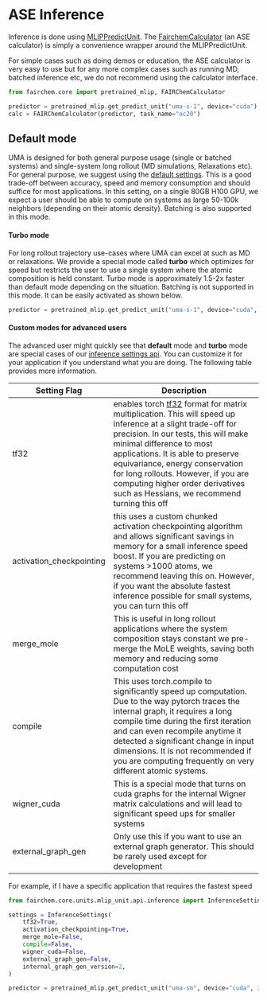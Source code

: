 # ASE Inference 

Inference is done using [MLIPPredictUnit](https://github.com/facebookresearch/fairchem/blob/main/src/fairchem/core/units/mlip_unit/mlip_unit.py#L867). The [FairchemCalculator](https://github.com/facebookresearch/fairchem/blob/main/src/fairchem/core/calculate/ase_calculator.py#L3) (an ASE calculator) is simply a convenience wrapper around the MLIPPredictUnit.

For simple cases such as doing demos or education, the ASE calculator is very easy to use but for any more complex cases such as running MD, batched inference etc, we do not recommend using the calculator interface.

```python
from fairchem.core import pretrained_mlip, FAIRChemCalculator

predictor = pretrained_mlip.get_predict_unit("uma-s-1", device="cuda")
calc = FAIRChemCalculator(predictor, task_name="oc20")
```

## Default mode

UMA is designed for both general purpose usage (single or batched systems) and single-system long rollout (MD simulations, Relaxations etc). For general purpose, we suggest using the [default settings](https://github.com/facebookresearch/fairchem/blob/main/src/fairchem/core/units/mlip_unit/api/inference.py#L92). This is a good trade-off between accuracy, speed and memory consumption and should suffice for most applications. In this setting, on a single 80GB H100 GPU, we expect a user should be able to compute on systems as large 50-100k neighbors (depending on their atomic density). Batching is also supported in this mode.

#### Turbo mode

For long rollout trajectory use-cases where UMA can excel at such as MD or relaxations. We provide a special mode called **turbo** which optimizes for speed but restricts the user to use a single system where the atomic composition is held constant. Turbo mode is approximately 1.5-2x faster than default mode depending on the situation. Batching is not supported in this mode. It can be easily activated as shown below.

```python
predictor = pretrained_mlip.get_predict_unit("uma-s-1", device="cuda", inference_settings="turbo")
```

#### Custom modes for advanced users

The advanced user might quickly see that **default** mode and **turbo** mode are special cases of our [inference settings api](https://github.com/facebookresearch/fairchem/blob/main/src/fairchem/core/units/mlip_unit/api/inference.py#L47). You can customize it for your application if you understand what you are doing. The following table provides more information.

| Setting Flag  | Description |
| ----- | ----- |
| tf32 | enables torch [tf32](https://docs.pytorch.org/docs/stable/notes/cuda.html) format for matrix multiplication. This will speed up inference at a slight trade-off for precision. In our tests, this will make minimal difference to most applications. It is able to preserve equivariance, energy conservation for long rollouts. However, if you are computing higher order derivatives such as Hessians, we recommend turning this off |
| activation_checkpointing | this uses a custom chunked activation checkpointing algorithm and allows significant savings in memory for a small inference speed boost. If you are predicting on systems >1000 atoms, we recommend leaving this on. However, if you want the absolute fastest inference possible for small systems, you can turn this off |
| merge_mole | This is useful in long rollout applications where the system composition stays constant we pre-merge the MoLE weights, saving both memory and reducing some computation cost |
| compile | This uses torch.compile to significantly speed up computation. Due to the way pytorch traces the internal graph, it requires a long compile time during the first iteration and can even recompile anytime it detected a significant change in input dimensions. It is not recommended if you are computing frequently on very different atomic systems. |
| wigner_cuda | This is a special mode that turns on cuda graphs for the internal Wigner matrix calculations and will lead to significant speed ups for smaller systems |
| external_graph_gen | Only use this if you want to use an external graph generator. This should be rarely used except for development |

For example, if I have a specific application that requires the fastest speed

```python
from fairchem.core.units.mlip_unit.api.inference import InferenceSettings

settings = InferenceSettings(
    tf32=True,
    activation_checkpointing=True,
    merge_mole=False,
    compile=False,
    wigner_cuda=False,
    external_graph_gen=False,
    internal_graph_gen_version=2,
)

predictor = pretrained_mlip.get_predict_unit("uma-sm", device="cuda", inference_settings=settings)
```